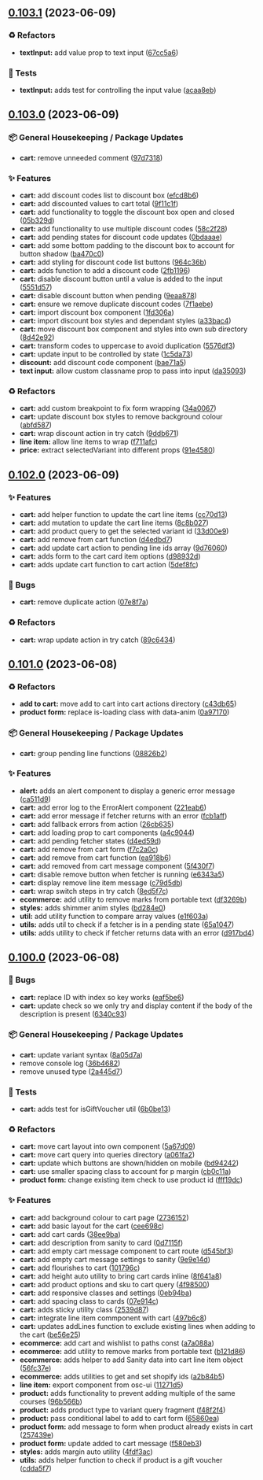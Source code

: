 ## [0.103.1](https://github.com/Open-Study-College/osc/compare/v0.103.0...v0.103.1) (2023-06-09)


### ♻️ Refactors

* **textInput:** add value prop to text input ([67cc5a6](https://github.com/Open-Study-College/osc/commit/67cc5a6182047056dcddd33d915dc75c705f3144))


### 🧪 Tests

* **textInput:** adds test for controlling the input value ([acaa8eb](https://github.com/Open-Study-College/osc/commit/acaa8eb08ab3a5579752685848fccf0f6a4cd4c5))

## [0.103.0](https://github.com/Open-Study-College/osc/compare/v0.102.0...v0.103.0) (2023-06-09)


### 📦 General Housekeeping / Package Updates

* **cart:** remove unneeded comment ([97d7318](https://github.com/Open-Study-College/osc/commit/97d73188ca98108b90a074742bbebd2dcdebf34d))


### ✨ Features

* **cart:** add discount codes list to discount box ([efcd8b6](https://github.com/Open-Study-College/osc/commit/efcd8b661268c5d55a86539b68121e42fd0200a6))
* **cart:** add discounted values to cart total ([9f11c1f](https://github.com/Open-Study-College/osc/commit/9f11c1fbc8cfe11858ac1276064ae1efe4c97103))
* **cart:** add functionality to toggle the discount box open and closed ([05b329d](https://github.com/Open-Study-College/osc/commit/05b329dbc17a95cab9962e08ecb611c870b5b7bc))
* **cart:** add functionality to use multiple discount codes ([58c2f28](https://github.com/Open-Study-College/osc/commit/58c2f28a9c9bdd561b1ad582ea504007dcbeec17))
* **cart:** add pending states for discount code updates ([0bdaaae](https://github.com/Open-Study-College/osc/commit/0bdaaaebf09acbc0bd228831a96bdeaca60c7c00))
* **cart:** add some bottom padding to the discount box to account for button shadow ([ba470c0](https://github.com/Open-Study-College/osc/commit/ba470c02bfb05c8f2d3c51ca468309cd8266c076))
* **cart:** add styling for discount code list buttons ([964c36b](https://github.com/Open-Study-College/osc/commit/964c36b6bdd3e560fefb1fdf21b1374e93aa9f9d))
* **cart:** adds function to add a discount code ([2fb1196](https://github.com/Open-Study-College/osc/commit/2fb11960b951db24cbe00581d12943e8cc7799e7))
* **cart:** disable discount button until a value is added to the input ([5551d57](https://github.com/Open-Study-College/osc/commit/5551d57884a1454e14a80f9ea5207a249717b8a6))
* **cart:** disable discount button when pending ([9eaa878](https://github.com/Open-Study-College/osc/commit/9eaa878ae685d35cccd70ef55786ca9216512c57))
* **cart:** ensure we remove duplicate discount codes ([7f1aebe](https://github.com/Open-Study-College/osc/commit/7f1aebe5130c69bc21ee3b289160033da113a8ec))
* **cart:** import discount box component ([1fd306a](https://github.com/Open-Study-College/osc/commit/1fd306a90ec34a00dff6b1940d589e6326486496))
* **cart:** import discount box styles and dependant styles ([a33bac4](https://github.com/Open-Study-College/osc/commit/a33bac40c5ca6871c99b91027512cdb48982c2b2))
* **cart:** move discount box component and styles into own sub directory ([8d42e92](https://github.com/Open-Study-College/osc/commit/8d42e923151a76e40001d4c3bb98eeaeb06f537a))
* **cart:** transform codes to uppercase to avoid duplication ([5576df3](https://github.com/Open-Study-College/osc/commit/5576df3893afa0505bf9447a477da50117aae611))
* **cart:** update input to be controlled by state ([1c5da73](https://github.com/Open-Study-College/osc/commit/1c5da739b3ffe555aefb41c158738090732335d3))
* **discount:** add discount code component ([bae71a5](https://github.com/Open-Study-College/osc/commit/bae71a50bb512c279ca158c95a54088a67525c22))
* **text input:** allow custom classname prop to pass into input ([da35093](https://github.com/Open-Study-College/osc/commit/da35093a03e8ff890ad9a6cce84fb4d2bb60a427))


### ♻️ Refactors

* **cart:** add custom breakpoint to fix form wrapping ([34a0067](https://github.com/Open-Study-College/osc/commit/34a0067a0a4df4e67cb73ed1198739c691e82605))
* **cart:** update discount box styles to remove background colour ([abfd587](https://github.com/Open-Study-College/osc/commit/abfd587d863ead30ad2afec10898e37a2e316d47))
* **cart:** wrap discount action in try catch ([9ddb671](https://github.com/Open-Study-College/osc/commit/9ddb671a85ae7b788d2da770d96d7c7f0e19c224))
* **line item:** allow line items to wrap ([f711afc](https://github.com/Open-Study-College/osc/commit/f711afc910fec362a2b8ff7b8a2c46e2fda0be8a))
* **price:** extract selectedVariant into different props ([91e4580](https://github.com/Open-Study-College/osc/commit/91e4580206b11a1612cfcb427f90be51680ec2a5))

## [0.102.0](https://github.com/Open-Study-College/osc/compare/v0.101.0...v0.102.0) (2023-06-09)


### ✨ Features

* **cart:** add helper function to update the cart line items ([cc70d13](https://github.com/Open-Study-College/osc/commit/cc70d136ccabfaf146e0db19a17d3b62b64d610b))
* **cart:** add mutation to update the cart line items ([8c8b027](https://github.com/Open-Study-College/osc/commit/8c8b027800d9f50dd44218b4486cd9d32655ce21))
* **cart:** add product query to get the selected variant id ([33d00e9](https://github.com/Open-Study-College/osc/commit/33d00e99e55a5b405aab141f5963233e34f46051))
* **cart:** add remove from cart function ([d4edbd7](https://github.com/Open-Study-College/osc/commit/d4edbd7f393d6cd19681f41d0deb63f1d5aaa57e))
* **cart:** add update cart action to pending line ids array ([9d76060](https://github.com/Open-Study-College/osc/commit/9d760606248aa367aa76042826818685596a769d))
* **cart:** adds form to the cart card item options ([d98932d](https://github.com/Open-Study-College/osc/commit/d98932d349a64fa474ba03a60f336dc3bbb8e89c))
* **cart:** adds update cart function to cart action ([5def8fc](https://github.com/Open-Study-College/osc/commit/5def8fc3c09789ba1f3fb21d7793c1181b6a0c94))


### 🐛 Bugs

* **cart:** remove duplicate action ([07e8f7a](https://github.com/Open-Study-College/osc/commit/07e8f7adba753872c4f61e14fb41994b1d13f1cc))


### ♻️ Refactors

* **cart:** wrap update action in try catch ([89c6434](https://github.com/Open-Study-College/osc/commit/89c643484ad911fa77bb01fe36aa0b42a4d57e9f))

## [0.101.0](https://github.com/Open-Study-College/osc/compare/v0.100.0...v0.101.0) (2023-06-08)


### ♻️ Refactors

* **add to cart:** move add to cart into cart actions directory ([c43db65](https://github.com/Open-Study-College/osc/commit/c43db6572e6156b43738d28cea96413857bf86e7))
* **product form:** replace is-loading class with data-anim ([0a97170](https://github.com/Open-Study-College/osc/commit/0a971707e12104d7a3021defad8c574a7f3ea0a0))


### 📦 General Housekeeping / Package Updates

* **cart:** group pending line functions ([08826b2](https://github.com/Open-Study-College/osc/commit/08826b24bbd039fa7229cc3fbb7fe8fd19c7150c))


### ✨ Features

* **alert:** adds an alert component to display a generic error message ([ca511d9](https://github.com/Open-Study-College/osc/commit/ca511d96160b08ee87e97fe6835d5eb36d138376))
* **cart:** add error log to the ErrorAlert component ([221eab6](https://github.com/Open-Study-College/osc/commit/221eab6c56650ad1de5b4d056a5aef4506c53023))
* **cart:** add error message if fetcher returns with an error ([fcb1aff](https://github.com/Open-Study-College/osc/commit/fcb1affb97d7139d11a321fcdd70fe2f53e17ff5))
* **cart:** add fallback errors from action ([26cb635](https://github.com/Open-Study-College/osc/commit/26cb635678fdfd7c8d5b518a6ee4f7b75e0e1006))
* **cart:** add loading prop to cart components ([a4c9044](https://github.com/Open-Study-College/osc/commit/a4c90449b594990a9669c22c67308ccb59a796e1))
* **cart:** add pending fetcher states ([d4ed59d](https://github.com/Open-Study-College/osc/commit/d4ed59db71a1c47257051e0425f4c1e50a3dbfbb))
* **cart:** add remove from cart form ([f7c2a0c](https://github.com/Open-Study-College/osc/commit/f7c2a0c9bc7f1dff8524c866a29e8314a2d1040f))
* **cart:** add remove from cart function ([ea918b6](https://github.com/Open-Study-College/osc/commit/ea918b6293d9ef62b37f598e7f442d6165e9a6c8))
* **cart:** add removed from cart message component ([5f430f7](https://github.com/Open-Study-College/osc/commit/5f430f73da51b2c00b39bd31f74ee8439228c335))
* **cart:** disable remove button when fetcher is running ([e6343a5](https://github.com/Open-Study-College/osc/commit/e6343a5ac2012f5a63c75febc6ca7643639e2b64))
* **cart:** display remove line item message ([c79d5db](https://github.com/Open-Study-College/osc/commit/c79d5dba6ab48a0eaaebd859704380167aead41f))
* **cart:** wrap switch steps in try catch ([8ed5f7c](https://github.com/Open-Study-College/osc/commit/8ed5f7cf13ed897198c8a252a6f232b0697b4a48))
* **ecommerce:** add utility to remove marks from portable text ([df3269b](https://github.com/Open-Study-College/osc/commit/df3269b3e980d3473fc09194791a69299f8acb3c))
* **styles:** adds shimmer anim styles ([bd284e0](https://github.com/Open-Study-College/osc/commit/bd284e0a4bf86dbccdfa6ee8b22e626989f1c6a9))
* **util:** add utility function to compare array values ([e1f603a](https://github.com/Open-Study-College/osc/commit/e1f603a8e06a28651d165b1b8c06a894d057a425))
* **utils:** adds util to check if a fetcher is in a pending state ([65a1047](https://github.com/Open-Study-College/osc/commit/65a10477acf786351db3bedfcd2a78053f7ea822))
* **utils:** adds utility to check if fetcher returns data with an error ([d917bd4](https://github.com/Open-Study-College/osc/commit/d917bd428d5b5d97adad657f26aea1a1255f92ae))

## [0.100.0](https://github.com/Open-Study-College/osc/compare/v0.99.0...v0.100.0) (2023-06-08)


### 🐛 Bugs

* **cart:** replace ID with index so key works ([eaf5be6](https://github.com/Open-Study-College/osc/commit/eaf5be6039e18411efd0a2376875db112d80cef5))
* **cart:** update check so we only try and display content if the body of the description is present ([6340c93](https://github.com/Open-Study-College/osc/commit/6340c939468bafd9713ca41996671797de2d908e))


### 📦 General Housekeeping / Package Updates

* **cart:** update variant syntax ([8a05d7a](https://github.com/Open-Study-College/osc/commit/8a05d7add0fbb830092515de62fa6c7ad5754250))
* remove console log ([36b4682](https://github.com/Open-Study-College/osc/commit/36b468205bda50f54ffbc2a5255e8783e4b4bd05))
* remove unused type ([2a445d7](https://github.com/Open-Study-College/osc/commit/2a445d7712f2afa88df9c34489dff31403d6a95d))


### 🧪 Tests

* **cart:** adds test for isGiftVoucher util ([6b0be13](https://github.com/Open-Study-College/osc/commit/6b0be13eb4affe5e936adaee69b7305dbe310145))


### ♻️ Refactors

* **cart:** move cart layout into own component ([5a67d09](https://github.com/Open-Study-College/osc/commit/5a67d09110a1ccbcc6a7b623f398514cb68a9a45))
* **cart:** move cart query into queries directory ([a061fa2](https://github.com/Open-Study-College/osc/commit/a061fa2d71ce7d96a7a011d15b11fdc6b1ce206f))
* **cart:** update which buttons are shown/hidden on mobile ([bd94242](https://github.com/Open-Study-College/osc/commit/bd94242d4f565e75a18e82048caaa2e14f2e71bd))
* **cart:** use smaller spacing class to account for p margin ([cb0c11a](https://github.com/Open-Study-College/osc/commit/cb0c11af3b3e065f3e421ffc7dba1d2d8bc444b4))
* **product form:** change existing item check to use product id ([fff19dc](https://github.com/Open-Study-College/osc/commit/fff19dce9ca15254b30c6c3a65980a6251f03572))


### ✨ Features

* **cart:** add background colour to cart page ([2736152](https://github.com/Open-Study-College/osc/commit/2736152ad69981fe17c5aee365113eb07eccf438))
* **cart:** add basic layout for the cart ([cee698c](https://github.com/Open-Study-College/osc/commit/cee698cc30473f8718cf1e71fa7fc83e78f0f650))
* **cart:** add cart cards ([38ee9ba](https://github.com/Open-Study-College/osc/commit/38ee9ba30ac4d9c97d2a0339f48f44d5878d95a6))
* **cart:** add description from sanity to card ([0d7115f](https://github.com/Open-Study-College/osc/commit/0d7115f7385f50f9df33720480929beb9a4628bb))
* **cart:** add empty cart message component to cart route ([d545bf3](https://github.com/Open-Study-College/osc/commit/d545bf3e4a7abded5cef525bac154ce5ee738103))
* **cart:** add empty cart message settings to sanity ([9e9e14d](https://github.com/Open-Study-College/osc/commit/9e9e14d639d111e947f2195eb741b3c9ef764889))
* **cart:** add flourishes to cart ([101796c](https://github.com/Open-Study-College/osc/commit/101796cf716eb9a6970ba9fe46c6998e2919b700))
* **cart:** add height auto utility to bring cart cards inline ([8f641a8](https://github.com/Open-Study-College/osc/commit/8f641a82a3696510e235319ae7b2fb858bc735ce))
* **cart:** add product options and sku to cart query ([4f98500](https://github.com/Open-Study-College/osc/commit/4f985000edead609a44914e6bc74cb2223ef8275))
* **cart:** add responsive classes and settings ([0eb94ba](https://github.com/Open-Study-College/osc/commit/0eb94baa4ce453fad36be25a91bfc724c64dca6e))
* **cart:** add spacing class to cards ([07e914c](https://github.com/Open-Study-College/osc/commit/07e914c6e613add7060ac720e4a95e55c60f6f30))
* **cart:** adds sticky utility class ([2539d87](https://github.com/Open-Study-College/osc/commit/2539d8791a1daeb18511c37ccca3a7bcb04b5902))
* **cart:** integrate line item commponent with cart ([497b6c8](https://github.com/Open-Study-College/osc/commit/497b6c88ab17dfc0901cec08cd9e6370416b70c4))
* **cart:** updates addLines function to exclude existing lines when adding to the cart ([be56e25](https://github.com/Open-Study-College/osc/commit/be56e2545c495ff51b9fb87e297932c8ac5568c0))
* **ecommerce:** add cart and wishlist to paths const ([a7a088a](https://github.com/Open-Study-College/osc/commit/a7a088a6048660cf284d0241a8affa51b66866c1))
* **ecommerce:** add utility to remove marks from portable text ([b121d86](https://github.com/Open-Study-College/osc/commit/b121d863c3cc581ccf22a95350c7f4b568a22c30))
* **ecommerce:** adds helper to add Sanity data into cart line item object ([56fc37e](https://github.com/Open-Study-College/osc/commit/56fc37e4473177bbfb2e41c35f49defc7a80c20c))
* **ecommerce:** adds utilities to get and set shopify ids ([a2b84b5](https://github.com/Open-Study-College/osc/commit/a2b84b59ce050a7912d577aa38be32b326c0e461))
* **line item:** export component from osc-ui ([11271d5](https://github.com/Open-Study-College/osc/commit/11271d54f76237a45ef74afdae324e3aaf65d77e))
* **product:** adds functionality to prevent adding multiple of the same courses ([96b566b](https://github.com/Open-Study-College/osc/commit/96b566bce146bf46f169214bbf01985bc89ae53c))
* **product:** adds product type to variant query fragment ([f48f2f4](https://github.com/Open-Study-College/osc/commit/f48f2f41272fa2cfbade9badbe54b3d618828630))
* **product:** pass conditional label to add to cart form ([65860ea](https://github.com/Open-Study-College/osc/commit/65860ea808148d674a124d990f696cd3e2f37088))
* **product form:** add message to form when product already exists in cart ([257439e](https://github.com/Open-Study-College/osc/commit/257439ed7a6cde04825878c3fa4d809bcb8ee009))
* **product form:** update added to cart message ([f580eb3](https://github.com/Open-Study-College/osc/commit/f580eb379005f3584307a0328b5c54c8f424cad0))
* **styles:** adds margin auto utility ([4fdf3ac](https://github.com/Open-Study-College/osc/commit/4fdf3ac0ef1fa79e7149864a4204629a7050de51))
* **utils:** adds helper function to check if product is a gift voucher ([cdda5f7](https://github.com/Open-Study-College/osc/commit/cdda5f71283be3006e52a1aae3cf4dba0d846911))

